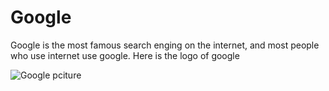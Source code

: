 # Google
 
 Google is the most famous search enging on the internet, and most people who use internet use google.  Here is the logo of google 
 
 ![Google pciture](https://www.google.com/images/branding/googlelogo/2x/googlelogo_color_160x56dp.png)
